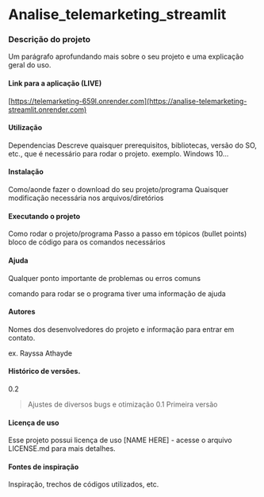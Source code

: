 # Analise_telemarketing_streamlit

### Descrição do projeto <br>
Um parágrafo aprofundando mais sobre o seu projeto e uma explicação geral do uso.

#### Link para a aplicação (LIVE)
[https://telemarketing-659l.onrender.com](https://analise-telemarketing-streamlit.onrender.com)

#### Utilização
Dependencias
Descreve quaisquer prerequisitos, bibliotecas, versão do SO, etc., que é necessário para rodar o projeto.
exemplo. Windows 10...

#### Instalação
Como/aonde fazer o download do seu projeto/programa
Quaisquer modificação necessária nos arquivos/diretórios

#### Executando o projeto
Como rodar o projeto/programa
Passo a passo em tópicos (bullet points)
bloco de código para os comandos necessários

#### Ajuda
Qualquer ponto importante de problemas ou erros comuns

comando para rodar se o programa tiver uma informação de ajuda

#### Autores
Nomes dos desenvolvedores do projeto e informação para entrar em contato.

ex. Rayssa Athayde


#### Histórico de versões.
0.2
> Ajustes de diversos bugs e otimização
0.1
> Primeira versão

#### Licença de uso
Esse projeto possui licença de uso [NAME HERE] - acesse o arquivo LICENSE.md para mais detalhes.

#### Fontes de inspiração
Inspiração, trechos de códigos utilizados, etc.
